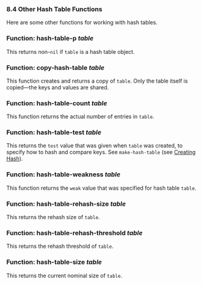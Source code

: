 

### 8.4 Other Hash Table Functions

Here are some other functions for working with hash tables.

### Function: **hash-table-p** *table*

This returns non-`nil` if `table` is a hash table object.

### Function: **copy-hash-table** *table*

This function creates and returns a copy of `table`. Only the table itself is copied—the keys and values are shared.

### Function: **hash-table-count** *table*

This function returns the actual number of entries in `table`.

### Function: **hash-table-test** *table*

This returns the `test` value that was given when `table` was created, to specify how to hash and compare keys. See `make-hash-table` (see [Creating Hash](Creating-Hash.html)).

### Function: **hash-table-weakness** *table*

This function returns the `weak` value that was specified for hash table `table`.

### Function: **hash-table-rehash-size** *table*

This returns the rehash size of `table`.

### Function: **hash-table-rehash-threshold** *table*

This returns the rehash threshold of `table`.

### Function: **hash-table-size** *table*

This returns the current nominal size of `table`.
